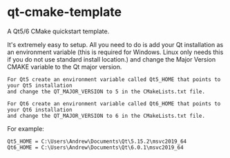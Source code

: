 qt-cmake-template
===========

A Qt5/6 CMake quickstart template.

It's extremely easy to setup. All you need to do is add your Qt installation as an environment variable (this is required for Windows. Linux only needs this if you do not use standard install location.) and change the Major Version CMAKE variable to the Qt major version.

    For Qt5 create an environment variable called Qt5_HOME that points to your Qt5 installation 
    and change the QT_MAJOR_VERSION to 5 in the CMakeLists.txt file.
    
    For Qt6 create an environment variable called Qt6_HOME that points to your Qt6 installation 
    and change the QT_MAJOR_VERSION to 6 in the CMakeLists.txt file.

For example:

    Qt5_HOME = C:\Users\Andrew\Documents\Qt\5.15.2\msvc2019_64
    Qt6_HOME = C:\Users\Andrew\Documents\Qt\6.0.1\msvc2019_64
